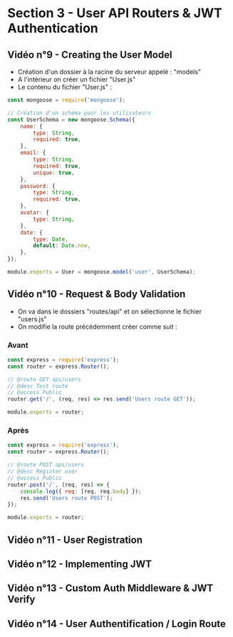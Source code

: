 # Section 3 - User API Routers & JWT Authentication

## Vidéo n°9 - Creating the User Model

-   Création d'un dossier à la racine du serveur appelé : "models"
-   A l'intérieur on créer un fichier "User.js"
-   Le contenu du fichier "User.js" :

```js
const mongoose = require('mongoose');

// Création d'un schéma pour les utilisateurs
const UserSchema = new mongoose.Schema({
	name: {
		type: String,
		required: true,
	},
	email: {
		type: String,
		required: true,
		unique: true,
	},
	password: {
		type: String,
		required: true,
	},
	avatar: {
		type: String,
	},
	date: {
		type: Date,
		default: Date.now,
	},
});

module.exports = User = mongoose.model('user', UserSchema);
```

## Vidéo n°10 - Request & Body Validation

-   On va dans le dossiers "routes/api" et on sélectionne le fichier "users.js"
-   On modifie la route précédemment créer comme suit :

### Avant

```js
const express = require('express');
const router = express.Router();

// @route GET api/users
// @desc Test route
// @access Public
router.get('/', (req, res) => res.send('Users route GET'));

module.exports = router;
```

### Après

```js
const express = require('express');
const router = express.Router();

// @route POST api/users
// @desc Register user
// @access Public
router.post('/', (req, res) => {
	console.log({ req: [req, req.body] });
	res.send('Users route POST');
});

module.exports = router;
```

## Vidéo n°11 - User Registration

## Vidéo n°12 - Implementing JWT

## Vidéo n°13 - Custom Auth Middleware & JWT Verify

## Vidéo n°14 - User Authentification / Login Route
